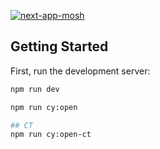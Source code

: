 [![next-app-mosh](https://img.shields.io/endpoint?url=https://cloud.cypress.io/badge/detailed/kk89i2&style=flat&logo=cypress)](https://cloud.cypress.io/projects/kk89i2/runs)

## Getting Started

First, run the development server:

```bash
npm run dev

npm run cy:open

## CT
npm run cy:open-ct
```
